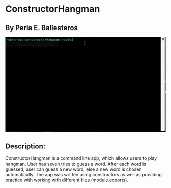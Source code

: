 # ConstructorHangman
## By Perla E. Ballesteros

![constructorHangman gif](./constructorHangman.gif)

## Description:
ConstructorHangman is a command line app, which allows users to play hangman. User has seven tries to guess a word. After each word is guessed, user can guess a new word, else a new word is chosen automatically. The app was written using constructors as well as providing practice with working with different files (module.exports).
